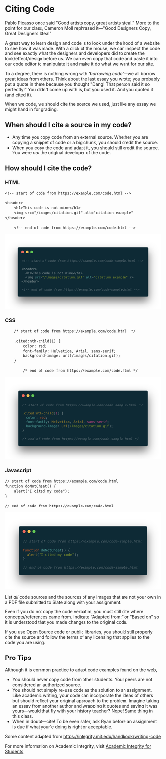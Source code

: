 # Citing Code

Pablo Picasso once said "Good artists copy, great artists steal." More to the point for our class, Cameron Moll rephrased it—"Good Designers Copy, Great Designers Steal"

A great way to learn design and code is to look under the hood of a website to see how it was made. With a click of the mouse, we can inspect the code and see exactly what the designers and developers did to create the look/effect/design before us. We can even copy that code and paste it into our code editor to manipulate it and make it do what we want for our site. 

To a degree, there is nothing wrong with _'borrowing code'_—we all borrow great ideas from others. Think about the last essay you wrote; you probably put a quote in there because you thought "Dang! That person said it so perfectly!" You didn't come up with is, but you used it. And you quoted it (and cited it). 

When we code, we should cite the source we used, just like any essay we might hand in for grading.

## When should I cite a source in my code?

- Any time you copy code from an external source. Whether you are copying a snippet of code or a big chunk, you should credit the source.
- When you copy the code and adapt it, you should still credit the source. You were _not_ the original developer of the code.

## How should I cite the code?

### HTML

	<!-- start of code from https://example.com/code.html -->
	
	<header>
		<h1>This code is not mine</h1>
		<img src="/images/citation.gif" alt="citation example"
	</header>
	
		<!-- end of code from https://example.com/code.html -->

![HTML citation example](cite-html.png)

### CSS

		/* start of code from https://example.com/code.html  */
		
		.cited:nth-child(1) {
			color: red;
			font-family: Helvetica, Arial, sans-serif;
			background-image: url(/images/citation.gif);
		}
		
			/* end of code from https://example.com/code.html */

![CSS citation example](cite-css.png)

### Javascript

	// start of code from https://example.com/code.html 
	function doNotCheat() {
	    alert("I cited my code");
	}
	
	// end of code from https://example.com/code.html
	
![javascript citation example](cite-js.png)

List _all_ code sources and the sources of any images that are not your own in a PDF file submitted to Slate along with your assignment.

Even if you do not copy the code verbatim, you must still cite where concepts/references came from. Indicate “Adapted from:” or “Based on” so it is understood that you made changes to the original code.

If you use Open Source code or public libraries, you should still properly cite the source and follow the terms of any licensing that applies to the code you are using. 

## Pro Tips

Although it is common practice to adapt code examples found on the web,

- You should never copy code from other students. Your peers are not considered an authorized source.
- You should not simply re-use code as the solution to an assignment. Like academic writing, your code can incorporate the ideas of others but should reflect your original approach to the problem. Imagine taking an essay from another author and wrapping it quotes and saying it was yours—would that fly with your history teacher? Nope! Same thing in this class.
- When in doubt—cite! To be even safer, ask Ryan before an assignment is due if what your'e doing is right or acceptable. 

Some content adapted from https://integrity.mit.edu/handbook/writing-code

For more information on Academic Integrity, visit [Academic Integrity for Students](https://sheridancollege.libguides.com/AI_students/avoid)
